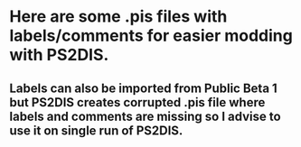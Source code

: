 # Here are some .pis files with labels/comments for easier modding with PS2DIS.

## Labels can also be imported from Public Beta 1 but PS2DIS creates corrupted .pis file where labels and comments are missing so I advise to use it on single run of PS2DIS.
